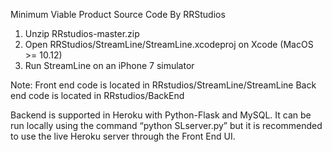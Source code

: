 Minimum Viable Product Source Code By RRStudios

1. Unzip RRstudios-master.zip
2. Open RRStudios/StreamLine/StreamLine.xcodeproj on Xcode (MacOS >= 10.12)
3. Run StreamLine on an iPhone 7 simulator 

Note:
Front end code is located in RRstudios/StreamLine/StreamLine
Back end code is located in RRstudios/BackEnd

Backend is supported in Heroku with Python-Flask and MySQL. It can be run locally using the command “python SLserver.py” but it is recommended to use the live Heroku server through the Front End UI. 